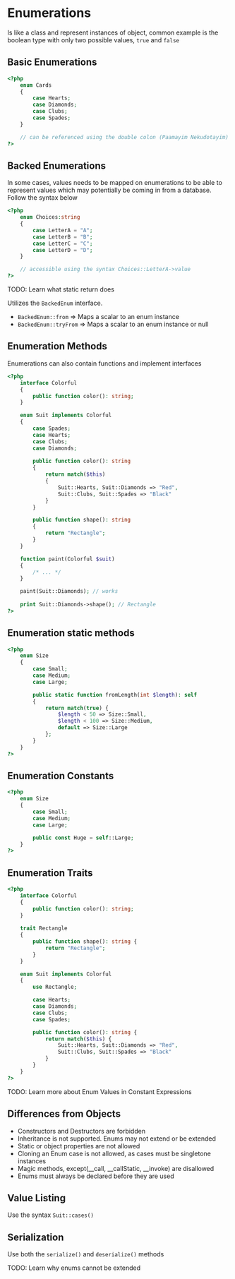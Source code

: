 
# Enumerations 

Is like a class and represent instances of object, common example is the boolean type with only two possible values, `true` and `false`  

## Basic Enumerations  

```php
<?php
    enum Cards
    {
        case Hearts;
        case Diamonds;
        case Clubs;
        case Spades;
    }

    // can be referenced using the double colon (Paamayim Nekudotayim)
?>
```  

## Backed Enumerations  

In some cases, values needs to be mapped on enumerations to be able to represent values which may potentially be coming in from a database. Follow the syntax below  

```php
<?php
    enum Choices:string
    {
        case LetterA = "A";
        case LetterB = "B";
        case LetterC = "C";
        case LetterD = "D";
    }

    // accessible using the syntax Choices::LetterA->value
?>
``` 

TODO: Learn what static return does

Utilizes the `BackedEnum` interface.   
- `BackedEnum::from` => Maps a scalar to an enum instance  
- `BackedEnum::tryFrom` => Maps a scalar to an enum instance or null


## Enumeration Methods  

Enumerations can also contain functions and implement interfaces  

```php
<?php
    interface Colorful
    {
        public function color(): string;
    }

    enum Suit implements Colorful
    {
        case Spades;
        case Hearts;
        case Clubs;
        case Diamonds;
        
        public function color(): string
        {
            return match($this)
            {
                Suit::Hearts, Suit::Diamonds => "Red",
                Suit::Clubs, Suit::Spades => "Black"
            }
        }

        public function shape(): string
        {
            return "Rectangle";
        }
    }

    function paint(Colorful $suit)
    {
        /* ... */
    }

    paint(Suit::Diamonds); // works
    
    print Suit::Diamonds->shape(); // Rectangle
?>
```  

## Enumeration static methods

```php
<?php
    enum Size
    {
        case Small;
        case Medium;
        case Large;

        public static function fromLength(int $length): self
        {
            return match(true) {
                $length < 50 => Size::Small,
                $length < 100 => Size::Medium,
                default => Size::Large
            };
        }
    }
?>
```  

## Enumeration Constants  

```php
<?php
    enum Size
    {
        case Small;
        case Medium;
        case Large;

        public const Huge = self::Large;
    }
?>
```  

## Enumeration Traits  

```php
<?php
    interface Colorful
    {
        public function color(): string;
    }
    
    trait Rectangle
    {
        public function shape(): string {
            return "Rectangle";
        }
    }

    enum Suit implements Colorful
    {
        use Rectangle;

        case Hearts;
        case Diamonds;
        case Clubs;
        case Spades;

        public function color(): string {
            return match($this) {
                Suit::Hearts, Suit::Diamonds => "Red",
                Suit::Clubs, Suit::Spades => "Black"
            }
        }
    }
?>
```  

TODO: Learn more about Enum Values in Constant Expressions  

## Differences from Objects  

- Constructors and Destructors are forbidden
- Inheritance is not supported. Enums may not extend or be extended
- Static or object properties are not allowed
- Cloning an Enum case is not allowed, as cases must be singletone instances
- Magic methods, except(__call, __callStatic, __invoke) are disallowed
- Enums must always be declared before they are used  

## Value Listing  

Use the syntax `Suit::cases()`


## Serialization  

Use both the `serialize()` and `deserialize()` methods


TODO: Learn why enums cannot be extended
